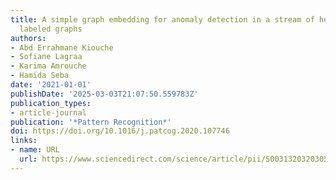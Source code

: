 ```yaml
---
title: A simple graph embedding for anomaly detection in a stream of heterogeneous
  labeled graphs
authors:
- Abd Errahmane Kiouche
- Sofiane Lagraa
- Karima Amrouche
- Hamida Seba
date: '2021-01-01'
publishDate: '2025-03-03T21:07:50.559783Z'
publication_types:
- article-journal
publication: '*Pattern Recognition*'
doi: https://doi.org/10.1016/j.patcog.2020.107746
links:
- name: URL
  url: https://www.sciencedirect.com/science/article/pii/S0031320320305495
---
```

